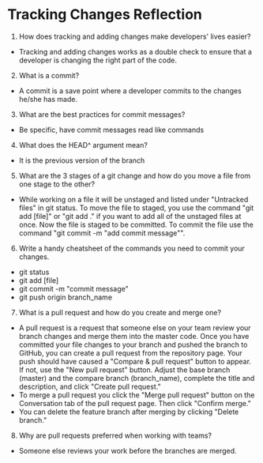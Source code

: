 # Tracking Changes Reflection
1. How does tracking and adding changes make developers' lives easier?
  * Tracking and adding changes works as a double check to ensure that a developer is changing the right part of the code.
2. What is a commit?
  * A commit is a save point where a developer commits to the changes he/she has made.
3. What are the best practices for commit messages?
  * Be specific, have commit messages read like commands
4. What does the HEAD^ argument mean?
  * It is the previous version of the branch
5. What are the 3 stages of a git change and how do you move a file from one stage to the other?
  * While working on a file it will be unstaged and listed under "Untracked files" in git status. To move the file to staged, you use the command "git add [file]" or "git add ." if you want to add all of the unstaged files at once. Now the file is staged to be committed. To commit the file use the command "git commit -m "add commit message"".
6. Write a handy cheatsheet of the commands you need to commit your changes.
  * git status
  * git add [file]
  * git commit -m "commit message"
  * git push origin branch_name
7. What is a pull request and how do you create and merge one?
  * A pull request is a request that someone else on your team review your branch changes and merge them into the master code. Once you have committed your file changes to your branch and pushed the branch to GitHub, you can create a pull request from the repository page. Your push should have caused a "Compare & pull request" button to appear. If not, use the "New pull request" button. Adjust the base branch (master) and the compare branch (branch_name), complete the title and description, and click "Create pull request."
  * To merge a pull request you click the "Merge pull request" button on the Conversation tab of the pull request page. Then click "Confirm merge."
  * You can delete the feature branch after merging by clicking "Delete branch."
8. Why are pull requests preferred when working with teams?
  * Someone else reviews your work before the branches are merged.